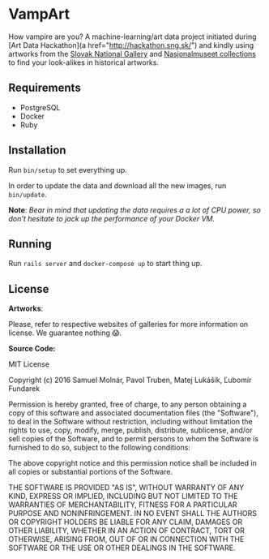 # VampArt

How vampire are you? A machine-learning/art data project initiated during [Art Data Hackathon](a href="http://hackathon.sng.sk/") and kindly using artworks from the [Slovak National Gallery](http://www.sng.sk) and [Nasjonalmuseet collections](http://www.nasjonalmuseet.no/) to find your look-alikes in historical artworks.


## Requirements

* PostgreSQL
* Docker
* Ruby

## Installation

Run `bin/setup` to set everything up.

In order to update the data and download all the new images, run `bin/update`.

**Note**: *Bear in mind that updating the data requires a a lot of CPU power, so don't hesitate to jack up the performance of your Docker VM.*

## Running

Run `rails server` and `docker-compose up` to start thing up.

## License

**Artworks**: 

Please, refer to respective websites of galleries for more information on license. We guarantee nothing :scream:.

**Source Code:**

MIT License

Copyright (c) 2016 Samuel Molnár, Pavol Truben, Matej Lukášik, Ľubomír Fundarek

Permission is hereby granted, free of charge, to any person obtaining a copy
of this software and associated documentation files (the "Software"), to deal
in the Software without restriction, including without limitation the rights
to use, copy, modify, merge, publish, distribute, sublicense, and/or sell
copies of the Software, and to permit persons to whom the Software is
furnished to do so, subject to the following conditions:

The above copyright notice and this permission notice shall be included in all
copies or substantial portions of the Software.

THE SOFTWARE IS PROVIDED "AS IS", WITHOUT WARRANTY OF ANY KIND, EXPRESS OR
IMPLIED, INCLUDING BUT NOT LIMITED TO THE WARRANTIES OF MERCHANTABILITY,
FITNESS FOR A PARTICULAR PURPOSE AND NONINFRINGEMENT. IN NO EVENT SHALL THE
AUTHORS OR COPYRIGHT HOLDERS BE LIABLE FOR ANY CLAIM, DAMAGES OR OTHER
LIABILITY, WHETHER IN AN ACTION OF CONTRACT, TORT OR OTHERWISE, ARISING FROM,
OUT OF OR IN CONNECTION WITH THE SOFTWARE OR THE USE OR OTHER DEALINGS IN THE
SOFTWARE.
